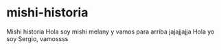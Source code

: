 # mishi-historia
Mishi historia
Hola soy mishi melany y vamos para arriba jajajjajja 
Hola yo soy Sergio, vamossss